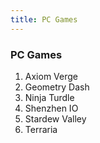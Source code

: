 ```yaml
---
title: PC Games
---
```


### PC Games

<ol>
<li>Axiom Verge</li>
<li>Geometry Dash</li>
<li>Ninja Turdle</li>
<li>Shenzhen IO</li>
<li>Stardew Valley</li>
<li>Terraria</li>
</ol>
